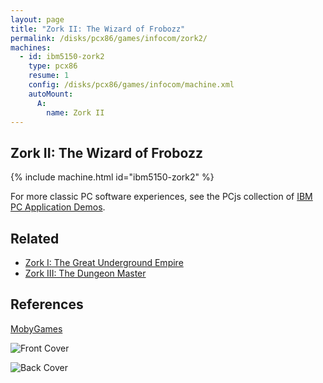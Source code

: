 ```yaml
---
layout: page
title: "Zork II: The Wizard of Frobozz"
permalink: /disks/pcx86/games/infocom/zork2/
machines:
  - id: ibm5150-zork2
    type: pcx86
    resume: 1
    config: /disks/pcx86/games/infocom/machine.xml
    autoMount:
      A:
        name: Zork II
---
```


Zork II: The Wizard of Frobozz
------------------------------

{% include machine.html id="ibm5150-zork2" %}

For more classic PC software experiences, see the PCjs collection of [IBM PC Application Demos](/apps/pcx86/).

Related
-------

* [Zork I: The Great Underground Empire](../zork1/)
* [Zork III: The Dungeon Master](../zork3/)

References
----------

[MobyGames](https://www.mobygames.com/game/zork-ii-the-wizard-of-frobozz)

![Front Cover](https://www.mobygames.com/images/covers/l/2877-zork-ii-the-wizard-of-frobozz-dos-front-cover.jpg)

![Back Cover](https://www.mobygames.com/images/covers/l/2878-zork-ii-the-wizard-of-frobozz-dos-back-cover.jpg)
